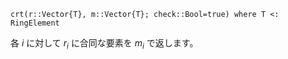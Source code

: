 ```
crt(r::Vector{T}, m::Vector{T}; check::Bool=true) where T <: RingElement
```

各 $i$ に対して $r_i$ に合同な要素を $m_i$ で返します。
